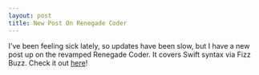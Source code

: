 ```yaml
---
layout: post
title: New Post On Renegade Coder
---
```


I've been feeling sick lately, so updates have been slow, but I have a new post up on the revamped Renegade Coder. It covers Swift syntax via Fizz Buzz. Check it out [here](https://sample-programs.therenegadecoder.com/projects/fizz-buzz/swift/)!

